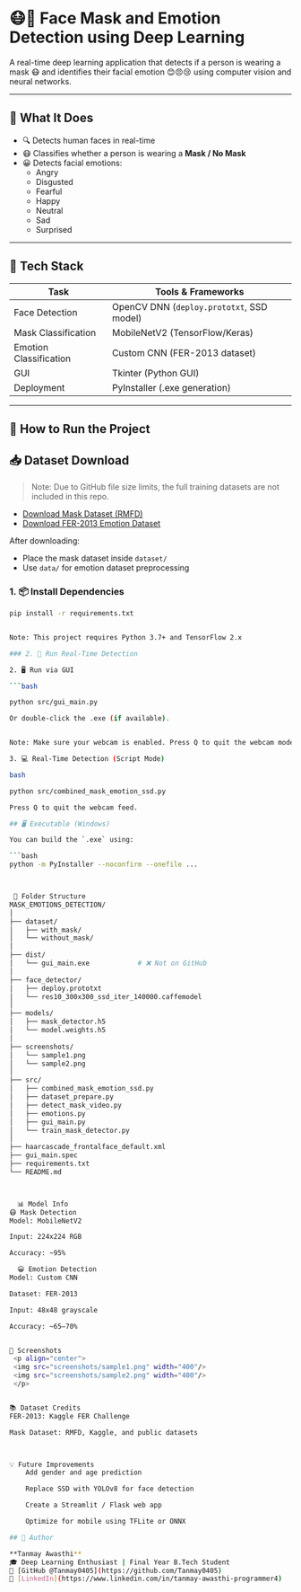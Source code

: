 # 😷🧠 Face Mask and Emotion Detection using Deep Learning

A real-time deep learning application that detects if a person is wearing a mask 😷 and identifies their facial emotion 😊😠😢 using computer vision and neural networks.

---

## 🧠 What It Does

- 🔍 Detects human faces in real-time
- 😷 Classifies whether a person is wearing a **Mask / No Mask**
- 😀 Detects facial emotions:
  - Angry
  - Disgusted
  - Fearful
  - Happy
  - Neutral
  - Sad
  - Surprised

---

## 🧰 Tech Stack

| Task                   | Tools & Frameworks                              |
|------------------------|-------------------------------------------------|
| Face Detection         | OpenCV DNN (`deploy.prototxt`, SSD model)       |
| Mask Classification    | MobileNetV2 (TensorFlow/Keras)                  |
| Emotion Classification | Custom CNN (FER-2013 dataset)                   |
| GUI                    | Tkinter (Python GUI)                            |
| Deployment             | PyInstaller (.exe generation)                   |

---

## 🚀 How to Run the Project

## 📥 Dataset Download

> Note: Due to GitHub file size limits, the full training datasets are not included in this repo.

- [Download Mask Dataset (RMFD)](https://www.kaggle.com/datasets/andrewmvd/face-mask-detection)
- [Download FER-2013 Emotion Dataset](https://www.kaggle.com/datasets/msambare/fer2013)

After downloading:
- Place the mask dataset inside `dataset/`
- Use `data/` for emotion dataset preprocessing


### 1. 📦 Install Dependencies

```bash
pip install -r requirements.txt


Note: This project requires Python 3.7+ and TensorFlow 2.x

### 2. 🏃 Run Real-Time Detection

2. 🖥 Run via GUI

```bash

python src/gui_main.py

Or double-click the .exe (if available).


Note: Make sure your webcam is enabled. Press Q to quit the webcam mode application.

3. 💻 Real-Time Detection (Script Mode)

bash

python src/combined_mask_emotion_ssd.py

Press Q to quit the webcam feed.

## 🖥 Executable (Windows)

You can build the `.exe` using:

```bash
python -m PyInstaller --noconfirm --onefile ...



 📁 Folder Structure
MASK_EMOTIONS_DETECTION/
│
├── dataset/
│   ├── with_mask/
│   └── without_mask/
│
├── dist/
│   └── gui_main.exe            # ❌ Not on GitHub
│
├── face_detector/
│   ├── deploy.prototxt
│   └── res10_300x300_ssd_iter_140000.caffemodel
│
├── models/
│   ├── mask_detector.h5
│   └── model.weights.h5
│
├── screenshots/
│   └── sample1.png
│   └── sample2.png
│
├── src/
│   ├── combined_mask_emotion_ssd.py
│   ├── dataset_prepare.py
│   ├── detect_mask_video.py
│   ├── emotions.py
│   ├── gui_main.py
│   └── train_mask_detector.py
│
├── haarcascade_frontalface_default.xml
├── gui_main.spec
├── requirements.txt
└── README.md



  📊 Model Info
😷 Mask Detection
Model: MobileNetV2

Input: 224x224 RGB

Accuracy: ~95%

  😀 Emotion Detection
Model: Custom CNN

Dataset: FER-2013

Input: 48x48 grayscale

Accuracy: ~65–70%


📸 Screenshots
 <p align="center">
 <img src="screenshots/sample1.png" width="400"/> 
 <img src="screenshots/sample2.png" width="400"/> 
 </p>


📚 Dataset Credits
FER-2013: Kaggle FER Challenge

Mask Dataset: RMFD, Kaggle, and public datasets



💡 Future Improvements
    Add gender and age prediction

    Replace SSD with YOLOv8 for face detection

    Create a Streamlit / Flask web app

    Optimize for mobile using TFLite or ONNX

## 👤 Author

**Tanmay Awasthi**  
🎓 Deep Learning Enthusiast | Final Year B.Tech Student  
🔗 [GitHub @Tanmay0405](https://github.com/Tanmay0405)  
🔗 [LinkedIn](https://www.linkedin.com/in/tanmay-awasthi-programmer4)
